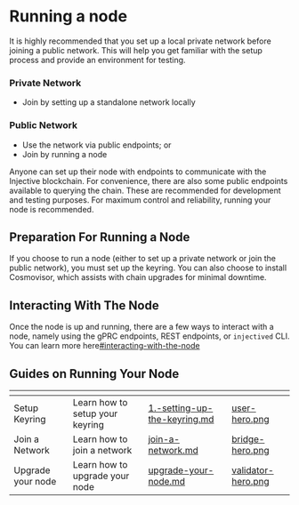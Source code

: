 # Running a node

It is highly recommended that you set up a local private network before joining a public network. This will help you get familiar with the setup process and provide an environment for testing.

### **Private Network**

* Join by setting up a standalone network locally

### **Public Network**

* Use the network via public endpoints; or
* Join by running a node

Anyone can set up their node with endpoints to communicate with the Injective blockchain. For convenience, there are also some public endpoints available to querying the chain. These are recommended for development and testing purposes. For maximum control and reliability, running your node is recommended.

## Preparation For Running a Node

If you choose to run a node (either to set up a private network or join the public network), you must set up the keyring. You can also choose to install Cosmovisor, which assists with chain upgrades for minimal downtime.

## Interacting With The Node

Once the node is up and running, there are a few ways to interact with a node, namely using the gPRC endpoints, REST endpoints, or `injectived` CLI. You can learn more here[#interacting-with-the-node](./#interacting-with-the-node "mention")

## Guides on Running Your Node

<table data-view="cards"><thead><tr><th></th><th></th><th data-hidden data-card-target data-type="content-ref"></th><th data-hidden data-card-cover data-type="files"></th></tr></thead><tbody><tr><td>Setup Keyring</td><td>Learn how to setup your keyring</td><td><a href="1.-setting-up-the-keyring.md">1.-setting-up-the-keyring.md</a></td><td><a href="../../../.gitbook/assets/user-hero.png">user-hero.png</a></td></tr><tr><td>Join a Network</td><td>Learn how to join a network</td><td><a href="join-a-network.md">join-a-network.md</a></td><td><a href="../../../.gitbook/assets/bridge-hero.png">bridge-hero.png</a></td></tr><tr><td>Upgrade your node</td><td>Learn how to upgrade your node</td><td><a href="upgrade-your-node.md">upgrade-your-node.md</a></td><td><a href="../../../.gitbook/assets/validator-hero.png">validator-hero.png</a></td></tr></tbody></table>
